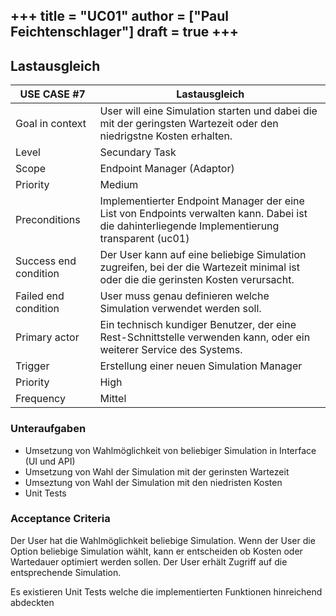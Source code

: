 +++
title = "UC01"
author = ["Paul Feichtenschlager"]
draft = true
+++
---

## Lastausgleich

| USE CASE **#7**       | Lastausgleich                                   |
|-----------------------|---------------------------------------------------------------------|
| Goal in context       | User will eine Simulation starten und dabei die mit der geringsten Wartezeit oder den niedrigstne Kosten erhalten. |
| Level                 | Secundary Task                             |
| Scope                 | Endpoint Manager (Adaptor)                                                 |
| Priority              | Medium                                                        |
| Preconditions         | Implementierter Endpoint Manager der eine List von Endpoints verwalten kann. Dabei ist die dahinterliegende Implementierung transparent (uc01)                    |
| Success end condition | Der User kann auf eine beliebige Simulation zugreifen, bei der die Wartezeit minimal ist oder die die gerinsten Kosten verursacht.  |
| Failed end condition  | User muss genau definieren welche Simulation verwendet werden soll.                          |
| Primary actor         | Ein technisch kundiger Benutzer, der eine Rest-Schnittstelle verwenden kann, oder ein weiterer Service des Systems.  |
| Trigger               | Erstellung einer neuen Simulation Manager                                         |
| Priority              | High                                                        |
| Frequency             | Mittel                 |


### Unteraufgaben
- Umsetzung von Wahlmöglichkeit von beliebiger Simulation in Interface (UI und API) 
- Umsetzung von Wahl der Simulation mit der gerinsten Wartezeit
- Umseztung von Wahl der Simulation mit den niedristen Kosten
- Unit Tests

### Acceptance Criteria
Der User hat die Wahlmöglichkeit beliebige Simulation. 
Wenn der User die Option beliebige Simulation wählt, kann er entscheiden ob Kosten oder Wartedauer optimiert werden sollen. 
Der User erhält Zugriff auf die entsprechende Simulation.

Es existieren Unit Tests welche die implementierten Funktionen hinreichend abdeckten

